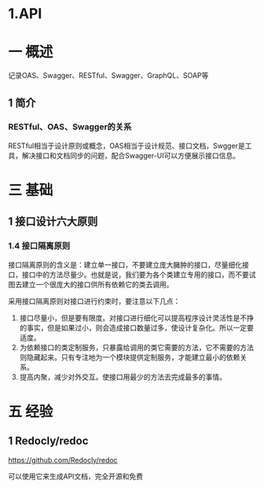# 1.API

# 一 概述
记录OAS、Swagger、RESTful、Swagger、GraphQL、SOAP等

## 1 简介
### RESTful、OAS、Swagger的关系
RESTful相当于设计原则或概念，OAS相当于设计规范、接口文档，Swgger是工具，解决接口和文档同步的问题，配合Swagger-UI可以方便展示接口信息。

# 三 基础

## 1 接口设计六大原则

### 1.4 接口隔离原则
接口隔离原则的含义是：建立单一接口，不要建立庞大臃肿的接口，尽量细化接口，接口中的方法尽量少。也就是说，我们要为各个类建立专用的接口，而不要试图去建立一个很庞大的接口供所有依赖它的类去调用。

采用接口隔离原则对接口进行约束时，要注意以下几点：
1. 接口尽量小，但是要有限度。对接口进行细化可以提高程序设计灵活性是不挣的事实，但是如果过小，则会造成接口数量过多，使设计复杂化。所以一定要适度。
2. 为依赖接口的类定制服务，只暴露给调用的类它需要的方法，它不需要的方法则隐藏起来。只有专注地为一个模块提供定制服务，才能建立最小的依赖关系。
3. 提高内聚，减少对外交互。使接口用最少的方法去完成最多的事情。


# 五 经验
## 1 Redocly/redoc 
https://github.com/Redocly/redoc

可以使用它来生成API文档，完全开源和免费